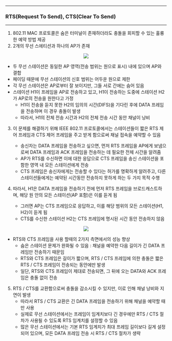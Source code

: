 -----
### RTS(Request To Send), CTS(Clear To Send)
-----
1. 802.11 MAC 프로토콜은 숨은 터미널이 존재하더라도 충돌을 회피할 수 있는 훌륭한 예약 방법 제공
2. 2개의 무선 스에티션과 하나의 AP가 존재
<div align="center">
<img src="https://github.com/user-attachments/assets/0dca4d12-9df9-4186-8f77-6554eba7ec55">
</div>

   - 두 무선 스테이션은 동일한 AP 영역(전송 범위는 원으로 표시) 내에 있으며 AP와 결합
   - 페이딩 때문에 무선 스테이션의 신호 범위는 어두운 원으로 제한
   - 각 무선 스테이션은 AP로부터 잘 보이지만, 그들 서로 간에는 숨어 있음
   - 스테이션 H1이 프레임을 AP로 전송하고 있고, H1이 전송하는 도중에 스테이션 H2가 AP로의 전송을 원한다고 가정
     + H1이 전송을 듣지 못한 H2의 임의의 시간(DIFS)을 기다린 후에 DATA 프레임을 전송하며 이 경우 충돌이 발생
     + 따라서, H1의 전체 전송 시간과 H2의 전체 전송 시간 동안 채널이 낭비

3. 이 문제를 해결하기 위해 IEEE 802.11 프로토콜에서는 스테이션들이 짧은 RTS 제어 프레임과 CTS 제어 프레임을 주고 받게 함으로써 채널 접속을 예약할 수 있음
   - 송신자는 DATA 프레임을 전송하고 싶으면, 먼저 RTS 프레임을 AP에게 보냄으로써 DATA 프레임과 ACK 프레임을 전송하는 데 필요한 전체 시간을 알려줌
   - AP가 RTS를 수신하면 이에 대한 응답으로 CTS 프레임을 송신 스테이션을 포함한 영역 내 모든 스테이션에게 전송
   - CTS 프레임은 송신자에게는 전송할 수 있다는 허가를 명확하게 알려주고, 다른 스테이션들에게는 예약된 시간동안 전송하지 못하게 하는 두 가지 목적 수행

4. 따라서, H1은 DATA 프레임을 전송하기 전에 먼저 RTS 프레임을 브로드캐스트하며, 해당 원 안의 모든 스테이션(AP 포함)은 이를 듣게 됨
   - 그러면 AP는 CTS 프레임으로 응답하고, 이를 해당 범위의 모든 스테이션(H1, H2)이 듣게 됨
   - CTS를 수신한 스테이션 H2는 CTS 프레임에 명시된 시간 동안 전송하지 않음
<div align="center">
<img src="https://github.com/user-attachments/assets/01e41aa8-e0d1-48ef-b400-ab12b1aa8d5a">
</div>

   - RTS와 CTS 프레임을 사용 할때의 2가지 측면에서의 성능 향상
     + 숨은 스테이션 문제가 완화될 수 있음 : 채널을 예약한 다음 길이가 긴 DATA 프레임만 전송하기 때문임
     + RTS와 CTS 프레임은 길이가 짧으며, RTS / CTS 프레임에 의한 충돌은 짧은 RTS / CTS 프레임이 전송되는 동안에만 발생
     + 일단, RTS와 CTS 프레임이 제대로 전송되면, 그 뒤에 오는 DATA와 ACK 프레임은 충돌 없이 전송

5. RTS / CTS를 교환함으로써 충돌을 감소시킬 수 있지만, 이로 인해 채널 낭비와 지연이 발생
   - 따라서 RTS / CTS 교환은 긴 DATA 프레임을 전송하기 위해 채널을 예약할 때만 사용
   - 실제로 무선 스테이션에서는 프레임이 임계치보다 긴 경우에만 RTS / CTS 절차가 사용될 수 있도록 RTS 임계치를 설정할 수 있음
   - 많은 무선 스테이션에서는 기본 RTS 임계치가 최대 프레임 길이보다 길게 설정되어 있으며, 모든 DATA 프레임 전송 시 RTS / CTS 절차가 생략

